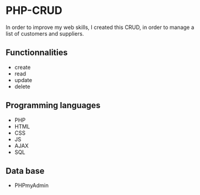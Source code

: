 # PHP-CRUD
In order to improve my web skills, I created this CRUD, in order to manage a list of customers and suppliers.

## Functionnalities

 - create
 - read
 - update
 - delete

## Programming languages 

 - PHP
 - HTML
 - CSS
 - JS
 - AJAX
 - SQL

## Data base

- PHPmyAdmin

